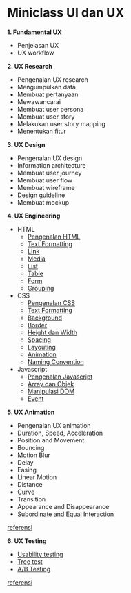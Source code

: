 # Miniclass UI dan UX

**1. Fundamental UX**

- Penjelasan UX
- UX workflow

**2. UX Research**

- Pengenalan UX research
- Mengumpulkan data
- Membuat pertanyaan
- Mewawancarai
- Membuat user persona
- Membuat user story
- Melakukan user story mapping
- Menentukan fitur

**3. UX Design**

- Pengenalan UX design
- Information architecture
- Membuat user journey
- Membuat user flow
- Membuat wireframe
- Design guideline
- Membuat mockup

**4. UX Engineering**

- HTML
  - [Pengenalan HTML](engineering/html/pengenalan-html.md)
  - [Text Formatting](engineering/html/text-formatting.md)
  - [Link](engineering/html/link.md)
  - [Media](engineering/html/media.md)
  - [List](engineering/html/list.md)
  - [Table](engineering/html/table.md)
  - [Form](engineering/html/form.md)
  - [Grouping](engineering/html/grouping.md)
- CSS
  - [Pengenalan CSS](engineering/css/pengenalan-css.md)
  - [Text Formatting](engineering/css/text-formatting.md)
  - [Background](engineering/css/background.md)
  - [Border](engineering/css/border.md)
  - [Height dan Width](engineering/css/height-dan-width.md)
  - [Spacing](engineering/css/spacing.md)
  - [Layouting](engineering/css/layouting.md)
  - [Animation](engineering/css/animation.md)
  - [Naming Convention](engineering/css/naming-convention.md)
- Javascript
  - [Pengenalan Javascript](engineering/javascript/pengenalan-javascript.md)
  - [Array dan Objek](engineering/javascript/array-dan-objek.md)
  - [Manipulasi DOM](engineering/javascript/manipulasi-dom.md)
  - [Event](engineering/javascript/event.md)

**5. UX Animation**

- Pengenalan UX animation
- Duration, Speed, Acceleration
- Position and Movement
- Bouncing
- Motion Blur
- Delay
- Easing
- Linear Motion
- Distance
- Curve
- Transition
- Appearance and Disappearance
- Subordinate and Equal Interaction

[referensi](https://uxdesign.cc/the-ultimate-guide-to-proper-use-of-animation-in-ux-10bd98614fa9)

**6. UX Testing**

- [Usability testing](testing/usability-test.md)
- [Tree test](testing/tree-test.md)
- [A/B Testing](testing/ab-test.md)

[referensi](https://www.uxbooth.com/articles/complete-beginners-guide-to-design-research/)
